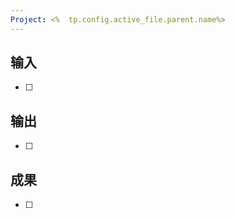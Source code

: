 ```yaml
---
Project: <%  tp.config.active_file.parent.name%>
---
```



## 输入

- [ ] 
## 输出

- [ ] 
## 成果

- [ ] 

